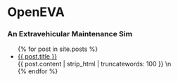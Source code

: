 # OpenEVA
### An Extravehicular Maintenance Sim

<ul>
 {% for post in site.posts %}
  <li>
   <a href="{{ site.baseurl }}{{ post.url }}">{{ post.title }}</a>
   <div>
    {{ post.content | strip_html | truncatewords: 100 }}
    \n
   </div>
  </li>
 {% endfor %}
</ul>

